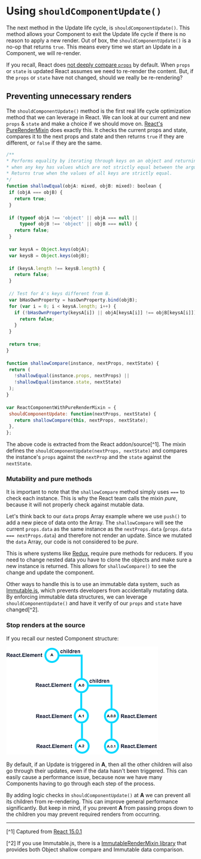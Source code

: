 # Using `shouldComponentUpdate()`
 The next method in the Update life cycle, is `shouldComponentUpdate()`. This method allows your Component to exit the Update life cycle if there is no reason to apply a new render. Out of box, the `shouldComponentUpdate()` is a no-op that returns `true`. This means every time we start an Update in a Component, we will re-render.
 
 If you recall, React does [not deeply compare `props`](https://facebook.github.io/react/blog/2016/01/08/A-implies-B-does-not-imply-B-implies-A.html) by default. When `props` or `state` is updated React assumes we need to re-render the content. But, if the `props` or `state` have not changed, should we really be re-rendering?
 
## Preventing unnecessary renders
 The `shouldComponentUpdate()` method is the first real life cycle optimization method that we can leverage in React. We can look at our current and new `props` & `state` and make a choice if we should move on. [React's PureRenderMixin](https://facebook.github.io/react/docs/pure-render-mixin.html) does exactly this. It checks the current props and state, compares it to the next props and state and then returns `true` if they are different, or `false` if they are the same.
 
 ```javascript
/**
 * Performs equality by iterating through keys on an object and returning false
 * when any key has values which are not strictly equal between the arguments.
 * Returns true when the values of all keys are strictly equal.
 */
function shallowEqual(objA: mixed, objB: mixed): boolean {
  if (objA === objB) {
    return true;
  }

  if (typeof objA !== 'object' || objA === null ||
      typeof objB !== 'object' || objB === null) {
    return false;
  }

  var keysA = Object.keys(objA);
  var keysB = Object.keys(objB);

  if (keysA.length !== keysB.length) {
    return false;
  }

  // Test for A's keys different from B.
  var bHasOwnProperty = hasOwnProperty.bind(objB);
  for (var i = 0; i < keysA.length; i++) {
    if (!bHasOwnProperty(keysA[i]) || objA[keysA[i]] !== objB[keysA[i]]) {
      return false;
    }
  }

  return true;
}

function shallowCompare(instance, nextProps, nextState) {
  return (
    !shallowEqual(instance.props, nextProps) ||
    !shallowEqual(instance.state, nextState)
  );
}

var ReactComponentWithPureRenderMixin = {
  shouldComponentUpdate: function(nextProps, nextState) {
    return shallowCompare(this, nextProps, nextState);
  },
};
 ```
 
The above code is extracted from the React addon/source[^1]. The mixin defines the `shouldComponentUpdate(nextProps, nextState)` and compares the instance's `props` against the `nextProp` and the `state` against the `nextState`.

### Mutability and pure methods
 It is important to note that the `shallowCompare` method simply uses `===` to check each instance. This is why the React team calls the mixin *pure*, because it will not properly check against mutable data.

Let's think back to our `data` props Array example where we use `push()` to add a new piece of data onto the Array. The `shallowCompare` will see the current `props.data` as the same instance as the `nextProps.data` (`props.data === nextProps.data`) and therefore not render an update. Since we mutated the `data` Array, our code is not considered to be *pure*.

This is where systems like [Redux](http://redux.js.org/), require pure methods for reducers. If you need to change nested data you have to clone the objects and make sure a new instance is returned. This allows for `shallowCompare()` to see the change and update the component.

Other ways to handle this is to use an immutable data system, such as [Immutable.js](https://facebook.github.io/immutable-js/), which prevents developers from accidentally mutating data. By enforcing immutable data structures, we can leverage `shouldComponentUpdate()` and have it verify of our `props` and `state` have changed[^2].

### Stop renders at the source
 If you recall our nested Component structure:
 
 ![](../birth/react-element-tree.png)
 
 By default, if an Update is triggered in **A**, then all the other children will also go through their updates, even if the data hasn't been triggered. This can easily cause a performance issue, because now we have many Components having to go through each step of the process.
 
 By adding logic checks in `shouldComponentUpdate()` at **A** we can prevent all its children from re-rendering. This can improve general performance significantly. But keep in mind, if you prevent **A** from passing props down to the children you may prevent required renders from occurring.

---

[^1] Captured from [React 15.0.1](https://github.com/facebook/react/blob/15-stable/src/addons/shallowCompare.js)

[^2] If you use Immutable.js, there is a [ImmutableRenderMixin library](https://github.com/jurassix/react-immutable-render-mixin) that provides both Object shallow compare and Immutable data comparison.